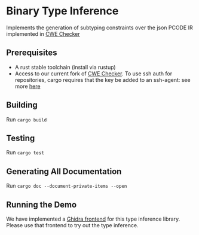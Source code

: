 # Binary Type Inference 

Implements the generation of subtyping constraints over the json PCODE IR implemented in [CWE Checker](https://github.com/fkie-cad/cwe_checker)

## Prerequisites
* A rust stable toolchain (install via rustup)
* Access to our current fork of [CWE Checker](https://github.com/trailofbits/cwe_checker). To use ssh auth for repositories, cargo requires that 
the key be added to an ssh-agent: see more [here](https://doc.rust-lang.org/cargo/appendix/git-authentication.html)

## Building

Run `cargo build`

## Testing

Run `cargo test`

## Generating All Documentation

Run `cargo doc --document-private-items --open`

## Running the Demo

We have implemented a [Ghidra frontend](https://github.com/trailofbits/BTIGhidra) for this type inference library. Please use that frontend to try 
out the type inference.